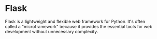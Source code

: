 # Flask
Flask is a lightweight and flexible web framework for Python. It's often called a "microframework" because it provides the essential tools for web development without unnecessary complexity.